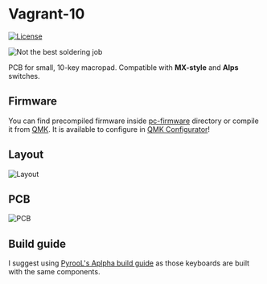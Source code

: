 # Vagrant-10

[![License](https://img.shields.io/github/license/Sho-Keebs/Vagrant-10)](https://github.com/Sho-Keebs/Vagrant-10/blob/master/LICENSE)

![Not the best soldering job](doc/vag.jpg)

PCB for small, 10-key macropad. Compatible with **MX-style** and **Alps** switches.

## Firmware

You can find precompiled firmware inside [pc-firmware](https://github.com/Sho-Keebs/Vagrant-10/blob/master/pc-firmware/) directory or compile it from [QMK](https://github.com/qmk/qmk_firmware). It is available to configure in [QMK Configurator](https://config.qmk.fm/#/vagrant_10/LAYOUT)!

## Layout

![Layout](./doc/Vagrant-10.png)

## PCB

![PCB](./doc/White.png)

## Build guide

I suggest using [PyrooL's Aplpha build guide](https://github.com/PyrooL/Alpha) as those keyboards are built with the same components.